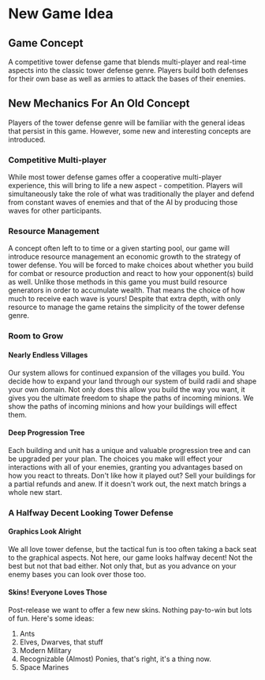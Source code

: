 # New Game Idea
## Game Concept
A competitive tower defense game that blends multi-player and real-time aspects into the classic tower defense genre.
 Players build both defenses for their own base as well as armies to attack the bases of their enemies.
 
## New Mechanics For An Old Concept
Players of the tower defense genre will be familiar with the general ideas that persist in this game. However, some new
and interesting concepts are introduced.

### Competitive Multi-player
While most tower defense games offer a cooperative multi-player experience, this will bring to life a new aspect - 
competition. Players will simultaneously take the role of what was traditionally the player and defend from constant
waves of enemies and that of the AI by producing those waves for other participants.

### Resource Management
A concept often left to to time or a given starting pool, our game will introduce resource management an economic growth
to the strategy of tower defense. You will be forced to make choices about whether you build for combat or resource
production and react to how your opponent(s) build as well.
Unlike those methods in this game you must build resource generators in order to accumulate wealth. That means the
choice of how much to receive each wave is yours! Despite that extra depth, with only resource to manage the game
retains the simplicity of the tower defense genre.

### Room to Grow
#### Nearly Endless Villages
Our system allows for continued expansion of the villages you build. You decide how to expand your land through our 
system of build radii and shape your own domain. Not only does this allow you build the way you want, it gives you the 
ultimate freedom to shape the paths of incoming minions. We show the paths of incoming minions and how your buildings
will effect them.

#### Deep Progression Tree
Each building and unit has a unique and valuable progression tree and can be upgraded per your plan. The choices you 
make will effect your interactions with all of your enemies, granting you advantages based on how you react to threats. 
Don't like how it played out? Sell your buildings for a partial refunds and anew.
If it doesn't work out, the next match brings a whole new start.

### A Halfway Decent Looking Tower Defense
#### Graphics Look Alright
We all love tower defense, but the tactical fun is too often taking a back seat to the graphical aspects. Not here, our
game looks halfway decent! Not the best but not that bad either. Not only that, but as you advance on your enemy bases 
you can look over those too.

#### Skins! Everyone Loves Those
Post-release we want to offer a few new skins. Nothing pay-to-win but lots of fun. Here's some ideas:
1. Ants
2. Elves, Dwarves, that stuff
4. Modern Military
5. Recognizable (Almost) Ponies, that's right, it's a thing now.
6. Space Marines
